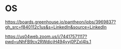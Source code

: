# OS

https://boards.greenhouse.io/pantheon/jobs/3969837?gh_src=f840112c1us&s=LinkedIn&source=LinkedIn

https://us04web.zoom.us/j/74417571117?pwd=uNhFB9cv2RWdicjH494yyj0PZxI4Is.1
